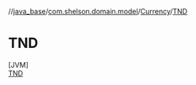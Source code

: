 //[java_base](../../../../index.md)/[com.shelson.domain.model](../../index.md)/[Currency](../index.md)/[TND](index.md)

# TND

[JVM]\
[TND](index.md)
